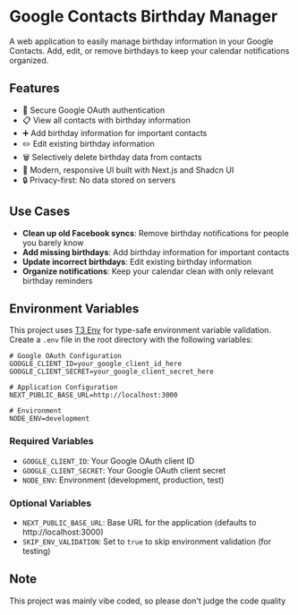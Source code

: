 # Google Contacts Birthday Manager

A web application to easily manage birthday information in your Google Contacts. Add, edit, or remove birthdays to keep your calendar notifications organized.

## Features

- 🔐 Secure Google OAuth authentication
- 📋 View all contacts with birthday information
- ➕ Add birthday information for important contacts
- ✏️ Edit existing birthday information
- 🗑️ Selectively delete birthday data from contacts
- 🎨 Modern, responsive UI built with Next.js and Shadcn UI
- 🔒 Privacy-first: No data stored on servers

## Use Cases

- **Clean up old Facebook syncs**: Remove birthday notifications for people you barely know
- **Add missing birthdays**: Add birthday information for important contacts
- **Update incorrect birthdays**: Edit existing birthday information
- **Organize notifications**: Keep your calendar clean with only relevant birthday reminders

## Environment Variables

This project uses [T3 Env](https://env.t3.gg/) for type-safe environment variable validation. Create a `.env` file in the root directory with the following variables:

```env
# Google OAuth Configuration
GOOGLE_CLIENT_ID=your_google_client_id_here
GOOGLE_CLIENT_SECRET=your_google_client_secret_here

# Application Configuration
NEXT_PUBLIC_BASE_URL=http://localhost:3000

# Environment
NODE_ENV=development
```

### Required Variables

- `GOOGLE_CLIENT_ID`: Your Google OAuth client ID
- `GOOGLE_CLIENT_SECRET`: Your Google OAuth client secret
- `NODE_ENV`: Environment (development, production, test)

### Optional Variables

- `NEXT_PUBLIC_BASE_URL`: Base URL for the application (defaults to http://localhost:3000)
- `SKIP_ENV_VALIDATION`: Set to `true` to skip environment validation (for testing)

## Note

This project was mainly vibe coded, so please don't judge the code quality

